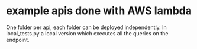 # example apis done with AWS lambda
One folder per api, each folder can be deployed independently.
In local_tests.py a local version which executes all the queries on the endpoint.